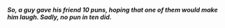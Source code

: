 _**So, a guy gave his friend 10 puns, hoping that one of them would make him laugh. Sadly, no pun in ten did.**_

